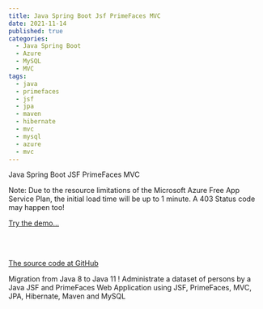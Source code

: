 ```yaml
---
title: Java Spring Boot Jsf PrimeFaces MVC
date: 2021-11-14
published: true
categories:
  - Java Spring Boot
  - Azure
  - MySQL
  - MVC
tags:
  - java
  - primefaces
  - jsf
  - jpa
  - maven
  - hibernate
  - mvc
  - mysql
  - azure
  - mvc
---
```


Java Spring Boot JSF PrimeFaces MVC

<p>Note: Due to the resource limitations of the Microsoft Azure Free App Service Plan, the initial load time will be up to 1 minute. A 403 Status code may happen too!</p>

<a href="https://pso-primefaces.azurewebsites.net" target="_blank" title="Java PrimeFaces">Try the demo...</a>

<br /><br />

<a href="https://github.com/persteenolsen/springboot-jsf-primefaces-jpa" target="_blank">The source code at GitHub</a>

Migration from Java 8 to Java 11 ! Administrate a dataset of persons by a Java JSF and PrimeFaces Web Application using JSF, PrimeFaces, MVC, JPA, Hibernate, Maven and MySQL




